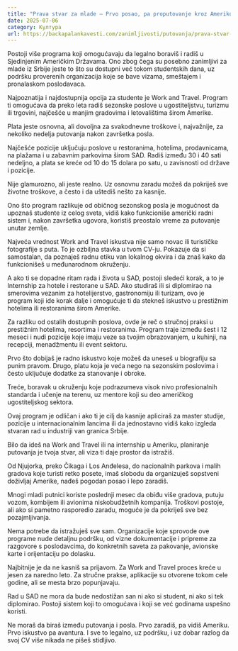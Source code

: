 ```yaml
---
title: "Prava stvar za mlade – Prvo posao, pa proputovanje kroz Ameriku!"
date: 2025-07-06
category: Култура
url: https://backapalankavesti.com/zanimljivosti/putovanja/prava-stvar-za-mlade-prvo-posao-pa-proputovanje-kroz-ameriku/
---
```


Postoji više programa koji omogućavaju da legalno boraviš i radiš u Sjedinjenim Američkim Državama. Ono zbog čega su posebno zanimljivi za mlade iz Srbije jeste to što su dostupni već tokom studentskih dana, uz podršku proverenih organizacija koje se bave vizama, smeštajem i pronalaskom poslodavaca.

Najpoznatija i najdostupnija opcija za studente je Work and Travel. Program ti omogućava da preko leta radiš sezonske poslove u ugostiteljstvu, turizmu ili trgovini, najčešće u manjim gradovima i letovalištima širom Amerike.

Plata jeste osnovna, ali dovoljna za svakodnevne troškove i, najvažnije, za nekoliko nedelja putovanja nakon završetka posla.

Najčešće pozicije uključuju poslove u restoranima, hotelima, prodavnicama, na plažama i u zabavnim parkovima širom SAD. Radiš između 30 i 40 sati nedeljno, a plata se kreće od 10 do 15 dolara po satu, u zavisnosti od države i pozicije.

Nije glamurozno, ali jeste realno. Uz osnovnu zaradu možeš da pokriješ sve životne troškove, a često i da uštediš nešto za kasnije.

Ono što program razlikuje od običnog sezonskog posla je mogućnost da upoznaš studente iz celog sveta, vidiš kako funkcioniše američki radni sistem i, nakon završetka ugovora, koristiš preostalo vreme za putovanje unutar zemlje.

Najveća vrednost Work and Travel iskustva nije samo novac ili turističke fotografije s puta. To je ozbiljna stavka u tvom CV-ju. Pokazuje da si samostalan, da poznaješ radnu etiku van lokalnog okvira i da znaš kako da funkcionišeš u međunarodnom okruženju.

A ako ti se dopadne ritam rada i života u SAD, postoji sledeći korak, a to je Internship za hotele i restorane u SAD. Ako studiraš ili si diplomirao na smerovima vezanim za hotelijerstvo, gastronomiju ili turizam, ovo je program koji ide korak dalje i omogućuje ti da stekneš iskustvo u prestižnim hotelima ili restoranima širom Amerike.

Za razliku od ostalih dostupnih poslova, ovde je reč o stručnoj praksi u prestižnim hotelima, resortima i restoranima. Program traje između šest i 12 meseci i nudi pozicije koje imaju veze sa tvojim obrazovanjem, u kuhinji, na recepciji, menadžmentu ili event sektoru.

Prvo što dobijaš je radno iskustvo koje možeš da uneseš u biografiju sa punim pravom. Drugo, platu koja je veća nego na sezonskim poslovima i često uključuje dodatke za stanovanje i obroke.

Treće, boravak u okruženju koje podrazumeva visok nivo profesionalnih standarda i učenje na terenu, uz mentore koji su deo američkog ugostiteljskog sektora.

Ovaj program je odličan i ako ti je cilj da kasnije apliciraš za master studije, pozicije u internacionalnim lancima ili da jednostavno vidiš kako izgleda stvaran rad u industriji van granica Srbije.

Bilo da ideš na Work and Travel ili na internship u Ameriku, planiranje putovanja je tvoja stvar, ali viza ti daje prostor da istražiš.

Od Njujorka, preko Čikaga i Los Anđelesa, do nacionalnih parkova i malih gradova koje turisti retko posete, imaš slobodu da organizuješ sopstveni doživljaj Amerike, nađeš pogodan posao i lepo zaradiš.

Mnogi mladi putnici koriste poslednji mesec da obiđu više gradova, putuju vozom, kombijem ili avionima niskobudžetnih kompanija. Troškovi postoje, ali ako si pametno rasporedio zaradu, moguće je da pokriješ sve bez pozajmljivanja.

Nema potrebe da istražuješ sve sam. Organizacije koje sprovode ove programe nude detaljnu podršku, od vizne dokumentacije i pripreme za razgovore s poslodavcima, do konkretnih saveta za pakovanje, avionske karte i orijentaciju po dolasku.

Najbitnije je da ne kasniš sa prijavom. Za Work and Travel proces kreće u jesen za naredno leto. Za stručne prakse, aplikacije su otvorene tokom cele godine, ali se mesta brzo popunjavaju.

Rad u SAD ne mora da bude nedostižan san ni ako si student, ni ako si tek diplomirao. Postoji sistem koji to omogućava i koji se već godinama uspešno koristi.

Ne moraš da biraš između putovanja i posla. Prvo zaradiš, pa vidiš Ameriku. Prvo iskustvo pa avantura. I sve to legalno, uz podršku, i uz dobar razlog da svoj CV više nikada ne pišeš stidljivo.
